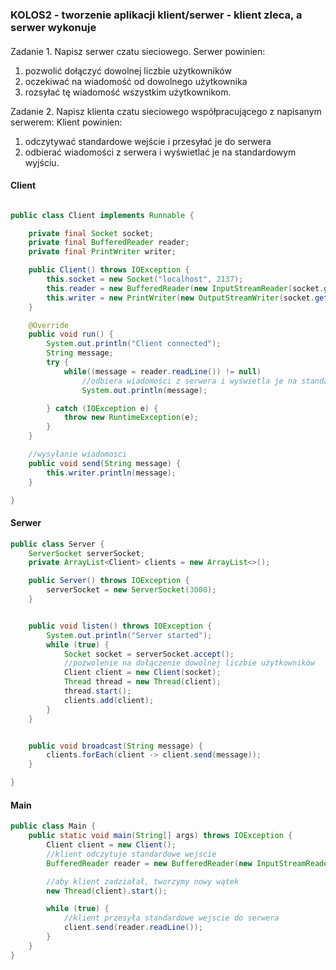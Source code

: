 ### KOLOS2 - tworzenie aplikacji klient/serwer - klient zleca, a serwer wykonuje
####
Zadanie 1.
Napisz serwer czatu sieciowego. Serwer powinien:
1. pozwolić dołączyć dowolnej liczbie użytkowników
2. oczekiwać na wiadomość od dowolnego użytkownika
3. rozsyłać tę wiadomość wszystkim użytkownikom.

Zadanie 2.
Napisz klienta czatu sieciowego współpracującego z napisanym serwerem: 
Klient powinien:
1. odczytywać standardowe wejście i przesyłać je do serwera
2. odbierać wiadomości z serwera i wyświetlać je na standardowym wyjściu.

#### Client
```java

public class Client implements Runnable {

    private final Socket socket;
    private final BufferedReader reader;
    private final PrintWriter writer;

    public Client() throws IOException {
        this.socket = new Socket("localhost", 2137);
        this.reader = new BufferedReader(new InputStreamReader(socket.getInputStream()));
        this.writer = new PrintWriter(new OutputStreamWriter(socket.getOutputStream()), true);
    }

    @Override
    public void run() {
        System.out.println("Client connected");
        String message;
        try {
            while((message = reader.readLine()) != null)
                //odbiera wiadomości z serwera i wyświetla je na standardowym wyjściu.
                System.out.println(message);

        } catch (IOException e) {
            throw new RuntimeException(e);
        }
    }

    //wysyłanie wiadomosci
    public void send(String message) {
        this.writer.println(message);
    }

}
```
#### Serwer
```java
public class Server {
    ServerSocket serverSocket;
    private ArrayList<Client> clients = new ArrayList<>();

    public Server() throws IOException {
        serverSocket = new ServerSocket(3000);
    }


    public void listen() throws IOException {
        System.out.println("Server started");
        while (true) {
            Socket socket = serverSocket.accept();
            //pozwolenie na dołączenie dowolnej liczbie użytkowników
            Client client = new Client(socket);
            Thread thread = new Thread(client);
            thread.start();
            clients.add(client);
        }
    }


    public void broadcast(String message) {
        clients.forEach(client -> client.send(message));
    }

}
```
#### Main
```java
public class Main {
    public static void main(String[] args) throws IOException {
        Client client = new Client();
        //klient odczytuje standardowe wejscie
        BufferedReader reader = new BufferedReader(new InputStreamReader(System.in));

        //aby klient zadziałał, tworzymy nowy wątek
        new Thread(client).start();

        while (true) {
            //klient przesyła standardowe wejscie do serwera
            client.send(reader.readLine());
        }
    }
}
```


